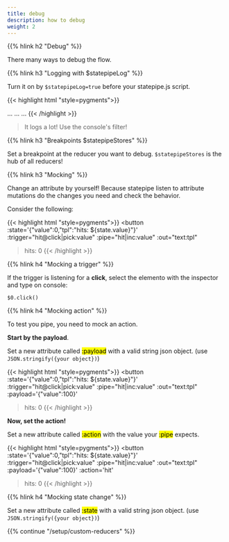 ```yaml
---
title: debug
description: how to debug
weight: 2
---
```


{{% hlink h2 "Debug" %}}

There many ways to debug the flow.

{{% hlink h3 "Logging with $statepipeLog" %}}

Turn it on by `$statepipeLog=true` before your statepipe.js script.


{{< highlight html "style=pygments">}}
<body>
    ...
    ...
    ...
    <script>
        $statepipeLog = true;
    </script>
    <script src='statepipe.js' defer></script>
</body>
{{< /highlight >}}

> It logs a lot! Use the console's filter!

{{% hlink h3 "Breakpoints $statepipeStores" %}}

Set a breakpoint at the reducer you want to debug. `$statepipeStores` is the hub of all reducers!

{{% hlink h3 "Mocking" %}}

Change an attribute by yourself! Because statepipe listen to attribute mutations do the changes you need and check the behavior.

Consider the following:

{{< highlight html "style=pygments">}}
<button
    :state='{"value":0,"tpl":"hits: ${state.value}"}'
    :trigger="hit@click|pick:value"
    :pipe="hit|inc:value"
    :out="text:tpl"
>hits: 0</button>
{{< /highlight >}}

{{% hlink h4 "Mocking a trigger" %}}

If the trigger is listening for a **click**, select the elemento with the inspector and type on console:

`$0.click()`

{{% hlink h4 "Mocking action" %}}

To test you pipe, you need to mock an action.

**Start by the payload**.

Set a new attribute called <mark>:payload</mark> with a valid string json object. (use `JSON.stringify({your object})`)

{{< highlight html "style=pygments">}}
<button
    :state='{"value":0,"tpl":"hits: ${state.value}"}'
    :trigger="hit@click|pick:value"
    :pipe="hit|inc:value"
    :out="text:tpl"
    :payload='{"value":100}'
>hits: 0</button>
{{< /highlight >}}

**Now, set the action!**

Set a new attribute called <mark>:action</mark> with the value your <mark>:pipe</mark> expects.

{{< highlight html "style=pygments">}}
<button
    :state='{"value":0,"tpl":"hits: ${state.value}"}'
    :trigger="hit@click|pick:value"
    :pipe="hit|inc:value"
    :out="text:tpl"
    :payload='{"value":100}'
    :action='hit'
>hits: 0</button>
{{< /highlight >}}

{{% hlink h4 "Mocking state change" %}}

Set a new attribute called <mark>:state</mark> with a valid string json object. (use `JSON.stringify({your object})`)

{{% continue "/setup/custom-reducers" %}}
